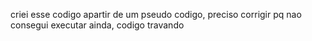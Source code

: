 criei esse codigo apartir de um pseudo codigo, preciso corrigir pq nao consegui executar ainda, codigo travando
